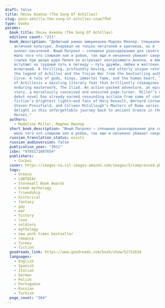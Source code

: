 ```yaml
---
draft: false
title: Песнь Ахилла (The Song Of Achilles)
slug: pesn-akhilla-the-song-of-achilles-ceae7fbd
type: books
params:
  book_title: Песнь Ахилла (The Song Of Achilles)
  editions count: "221"
  book_description: "Дебютный роман американки Мадлен Миллер. Специалиста по
    античной культуре. Очаровал не только читателей и критиков, но и
    коллег-писателей. Юный Патрокл — сплошное разочарование для своего отца:
    мало того что слишком хил и робок, так еще и нечаянно убивает сверстника. В
    ссылке при дворе царя Пелея он встречает неотразимого Ахилла, и вместе они
    вступают на трудный путь в легенду — путь дружбы, любви и жестоких
    испытаний. A thrilling, profoundly moving, and utterly unique retelling of
    the legend of Achilles and the Trojan War from the bestselling author of
    Circe. A tale of gods, kings, immortal fame, and the human heart, The Song
    of Achillesis a dazzling literary feat that brilliantly reimagines Homer’s
    enduring masterwork, The Iliad. An action-packed adventure, an epic love
    story, a marvelously conceived and executed page-turner, Miller’s monumental
    debut novel has already earned resounding acclaim from some of contemporary
    fiction’s brightest lights—and fans of Mary Renault, Bernard Cornwell,
    Steven Pressfield, and Colleen McCullough’s Masters of Rome series will
    delight in this unforgettable journey back to ancient Greece in the Age of
    Heroes."
  authors:
    - Madeline Miller, Мадлен Миллер
  short_book_description: "Юный Патрокл — сплошное разочарование для своего отца:
    мало того что слишком хил и робок, так еще и нечаянно убивает сверстника.."
  russian_translation_status: exists
  russian_audioversion: false
  publication_year: "2011"
  isbn: "9785171087654"
  publishers:
    - Corpus
  cover: https://images-na.ssl-images-amazon.com/images/S/compressed.photo.goodreads.com/books/1570891752l/52732634.jpg
  tags:
    - Greece
    - LGBTQIA+
    - Stonewall Book Awards
    - Greek mythology
    - friendship
    - historical
    - fantasy
    - gay
    - war
    - history
    - love
    - soldiers
    - mythology
    - new york times bestseller
    - romance
    - Turkey
    - fiction
  goodreads_link: https://www.goodreads.com/book/show/52732634
  languages:
    - English
    - Spanish
    - Italian
    - German
    - Polish
    - Portuguese
    - Russian
    - Turkish
  page_count: "384"
---
```

